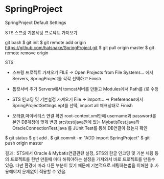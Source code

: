 # SpringProject
SpringProject Default Settings

STS 스프링 기본세팅 프로젝트 가져오기

git bash
$ git init
$ git remote add origin https://github.com/hatsnake/SpringProject.git
$ git pull origin master
$ git remote remove origin

STS
- 스프링 프로젝트 가져오기
FILE -> Open Projects from File Systems... 에서 Servers, SpringProject를 각각 선택하고 Finish

- 톰캣서버 추가
Servers에서 tomcat서버를 만들고 Modules에서 Path를 /로 수정

- STS 인코딩 및 기본설정 가져오기
File -> import... -> Preferences에서 SpringProjectSettings.epf를 선택, 
import all 체크상태로 Finish

- 오라클,마이베티스 연결 확인
root-context.xml안에 username과 password를 본인 DB계정에 맞게 변경
src/test/java안에 있는 MybatisTest.java와 OracleConnectionTest.java
를 JUnit Test를 통해 DB연결이 됐는지 확인

$ git status
$ git add .
$ git commit -m "ADD import SpringProject"
$ git push origin master

결과 : STS에서 Oracle & Mybatis연결관련 설정, STS의 한글 인코딩 및 기본 세팅 등의
       프로젝트를 한번 만들때 마다 해줘야하는 설정을 가져와서 바로 프로젝트를 만들수 있음.
       다만 환경에 따라 다른 부분이 있기 때문에 기본적으로 세팅하는법을 이해한 후
       사용해야지 문제없이 적용할 수 있음.
